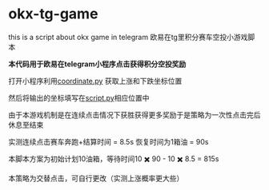 # okx-tg-game

this is a script about okx game in telegram 欧易在tg里积分赛车空投小游戏脚本

**本代码用于欧易在telegram小程序点击获得积分空投奖励**

打开小程序利用<a href = "https://github.com/zhuolhc/okx-tg-game/blob/main/coordinate.py">coordinate.py</a> 获取上涨和下跌坐标位置

然后将输出的坐标填写在<a href = "https://github.com/zhuolhc/okx-tg-game/blob/main/script.py">script.py</a>相应位置中

由于本游戏机制是在连续点击情况下获胜获得更多奖励于是策略为一次性点击完后休息至结束

实测连续点击赛车奔跑+结算时间 = 8.5s 恢复时间为1箱油 = 90s

本脚本方案为初始计划10油箱，等待时间10 ✖️ 90 - 10 ✖️ 8.5 = 815s

本策略为交替点击，可自行更改（实测上涨概率更大些）
